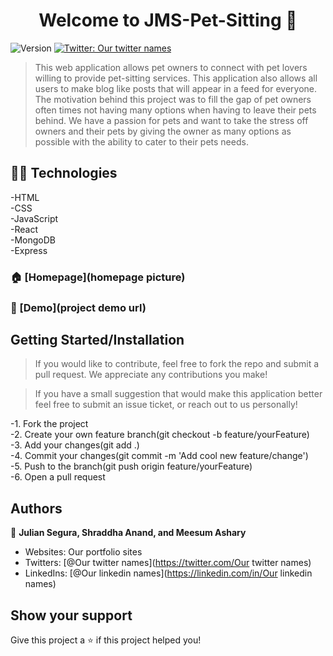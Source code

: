 <h1 align="center">Welcome to JMS-Pet-Sitting 🐾</h1>
<p>
  <img alt="Version" src="https://img.shields.io/badge/version-0.1.0-blue.svg?cacheSeconds=2592000" />
  <a href="https://twitter.com/Our twitter names\*" target="_blank">
    <img alt="Twitter: Our twitter names" src="https://img.shields.io/twitter/follow/Our twitter names\*.svg?style=social" />
  </a>
</p>

> This web application allows pet owners to connect with pet lovers willing to provide pet-sitting services. This application also allows all users to make blog like posts that will appear in a feed for everyone. The motivation behind this project was to fill the gap of pet owners often times not having many options when having to leave their pets behind. We have a passion for pets and want to take the stress off owners and their pets by giving the owner as many options as possible with the ability to cater to their pets needs.

## 👨‍💻 Technologies

-HTML
<br>
-CSS
<br>
-JavaScript
<br>
-React
<br>
-MongoDB
<br>
-Express

### 🏠 [Homepage](homepage picture)

### 🚀 [Demo](project demo url)

## Getting Started/Installation

> If you would like to contribute, feel free to fork the repo and submit a pull request. We appreciate any contributions you make!

> If you have a small suggestion that would make this application better feel free to submit an issue ticket, or reach out to us personally!

-1. Fork the project
<br>
-2. Create your own feature branch(git checkout -b feature/yourFeature)
<br>
-3. Add your changes(git add .)
<br>
-4. Commit your changes(git commit -m 'Add cool new feature/change')
<br>
-5. Push to the branch(git push origin feature/yourFeature)
<br>
-6. Open a pull request

## Authors

👤 **Julian Segura, Shraddha Anand, and Meesum Ashary**

- Websites: Our portfolio sites
- Twitters: [@Our twitter names](https://twitter.com/Our twitter names)
- LinkedIns: [@Our linkedin names](https://linkedin.com/in/Our linkedin names)

## Show your support

Give this project a ⭐️ if this project helped you!
